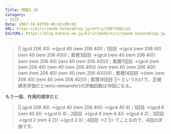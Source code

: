 ```yaml
---
Title: 問題1.20
Category:
- SICP
Date: 2007-10-02T00:00:01+09:00
URL: https://kiririmode.hatenablog.jp/entry/20071002/p2
EditURL: https://blog.hatena.ne.jp/kiririmode/kiririmode.hatenablog.jp/atom/entry/8454420450078216651
---
```



>||
(gcd 206 40)
->(gcd 40 (rem 206 40)) ; 1回目
->(gcd (rem 206 40) (rem 40 (rem 206 40))) ; 累積3回目
->(gcd (rem 40 (rem 206 40)) 
       (rem (rem 206 40) (rem 40 (rem 206 40)))) ; 累積7回目
->(gcd (rem (rem 206 40) (rem 40 (rem 206 40)))
       (rem (rem 40 (rem 206 40))
            (rem (rem 206 40) (rem 40 (rem 206 40)))))) ; 累積14回目
->(rem (rem 206 40) (rem 40 (rem 206 40)))) ; 累積18回目
||<
というわけで、正規順序評価だとrem(=remainder)の評価回数は18回になる。


もう一個、作用的順序だと
>||
(gcd 206 40)
->(gcd 40 (rem 206 40))
->(gcd 40 6) ; 1回目
->(gcd 6 (rem 40 6))
->(gcd 6 4)  ; 2回目
->(gcd 4 (rem 6 4))
->(gcd 4 2)  ; 3回目
->(gcd 2 (rem 4 2))
->(gcd 2 0)  ; 4回目
->2
||<
てことなので、4回の評価です。
